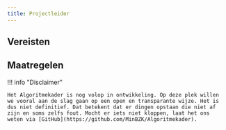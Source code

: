 ```yaml
---
title: Projectleider
---
```


## Vereisten

<!-- list_vereisten rollen/projectleider -->

## Maatregelen

<!-- list_maatregelen rollen/projectleider -->

!!! info "Disclaimer"

    Het Algoritmekader is nog volop in ontwikkeling. Op deze plek willen we vooral aan de slag gaan op een open en transparante wijze. Het is dus niet definitief. Dat betekent dat er dingen opstaan die niet af zijn en soms zelfs fout. Mocht er iets niet kloppen, laat het ons weten via [GitHub](https://github.com/MinBZK/Algoritmekader).
